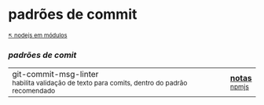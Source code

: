 # padrões de commit

<sub>[:arrow_upper_left: nodejs em módulos](../readme.md)  <sub>

### *padrões de comit*

|  | |
|--|--|
|git-commit-msg-linter<br/><sub>habilita validação de texto para comits, dentro do padrão recomendado</sub>| [**notas**](git-commit-msg-linter/readme.md) <br/><sub>[npmjs](https://www.npmjs.com/package/git-commit-msg-linter)</sub> |